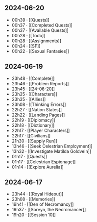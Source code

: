 ## 2024-06-20
-  00h39 · [[Quests]]
-  00h37 · [[Completed Quests]]
-  00h37 · [[Available Quests]]
-  00h28 · [[Todo]]
-  00h28 · [[Assignments]]
-  00h24 · [[SF]]
-  00h22 · [[Sexual Fantasies]]
## 2024-06-19
-  23h48 · [[Complete]]
-  23h46 · [[Problem Reports]]
-  23h45 · [[24-06-20]]
-  23h35 · [[Characters]]
-  23h35 · [[Allies]]
-  23h08 · [[Thinking Errors]]
-  22h27 · [[Nation States]]
-  22h22 · [[Landing Pages]]
-  22h19 · [[Diplomacy]]
-  22h18 · [[Dictionary]]
-  22h17 · [[Player Characters]]
-  22h17 · [[Civilians]]
-  21h30 · [[Supply Run]]
-  13h46 · [[Seek Celestrian Employment]]
-  13h32 · [[Investigate Matilda Goldvein]]
-  01h17 · [[Quests]]
-  01h17 · [[Celestrian Espionage]]
-  01h14 · [[Explore Aurelia]]
## 2024-06-17
-  23h44 · [[Royal Hideout]]
-  23h08 · [[Memories]]
-  19h41 · [[Den of Necromancy]]
-  19h37 · [[Sorvyn, the Necromancer]]
-  19h20 · [[Session 10]]
